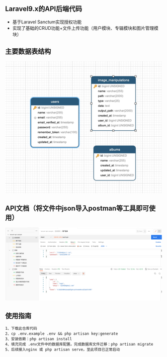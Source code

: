 ## Laravel9.x的API后端代码

- 基于Laravel Sanctum实现授权功能
- 实现了基础的CRUD功能+文件上传功能（用户模块、专辑模块和图片管理模块）

## 主要数据表结构

![table.png](doc%2Ftable.png)

## API文档（将文件中json导入postman等工具即可使用）

![api.png](doc%2Fapi.png)

## 使用指南

```text
1、下载此仓库代码
2、cp .env.example .env && php artisan key:generate
3、安装依赖：php artisan install 
4、填充完成 .env文件中的数据库配置。完成数据库文件迁移：php artisan migrate
5、后续接入nginx 或 php artisan serve，至此项目已正常启动 
```
